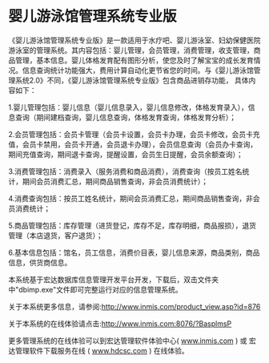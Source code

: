 # 婴儿游泳馆管理系统专业版

《婴儿游泳馆管理系统专业版》是一款适用于水疗吧、婴儿游泳室、妇幼保健医院游泳室的管理系统。其内容包括：婴儿管理，会员管理，消费管理，收支管理，商品管理，基本信息。婴儿体格发育配有图形分析，使您及时了解宝宝的成长发育情况。信息查询统计功能强大，费用计算自动化更节省您的时间。与《婴儿游泳馆管理系统2.0》不同，《婴儿游泳馆管理系统专业版》包含商品进销存功能， 具体内容如下：

1.婴儿管理包括：婴儿信息（婴儿信息录入，婴儿信息修改，体格发育录入），信息查询（期间建档查询，婴儿信息查询，体格发育查询，体格发育分析）；

2.会员管理包括：会员卡管理（会员卡设置，会员卡办理，会员卡修改，会员卡充值，会员卡禁用，会员卡开通，会员退卡办理），会员信息查询（会员办卡查询，期间充值查询，期间退卡查询，提醒设置，会员生日提醒，会员余额查询）；

3.消费管理包括：消费录入（服务消费和商品消费），消费查询（按员工姓名统计，期间会员消费汇总，期间商品销售查询，非会员消费统计）；

4.消费查询包括：按员工姓名统计，期间会员消费汇总，期间商品销售查询，非会员消费统计；

5.商品管理包括：库存管理（进货登记，库存不足，库存明细，商品报损），退货管理（本店退货，客户退货）；

6.基本信息包括：馆名，员工信息，消费价目表，婴儿信息来源，商品类别，商品信息，供货商信息。

本系统基于宏达数据库信息管理开发平台开发，下载后，双击文件夹中"dbimp.exe"文件即可完整运行对应的信息管理系统。

关于本系统更多信息，请参阅:http://www.inmis.com/product_view.asp?id=876

关于本系统的在线体验请点击:http://www.inmis.com:8076/?BasplmsP

更多管理系统的在线体验可以到宏达管理软件体验中心( www.inmis.com ) 或 宏达管理软件下载服务在线 ( www.hdcsc.com ) 在线体验。
